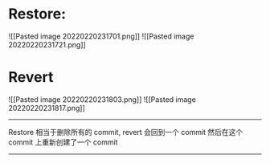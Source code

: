 # Restore:
![[Pasted image 20220220231701.png]]
![[Pasted image 20220220231721.png]]
# Revert
![[Pasted image 20220220231803.png]]
![[Pasted image 20220220231817.png]]
___
Restore 相当于删除所有的 commit, 
revert 会回到一个 commit 然后在这个 commit 上重新创建了一个 commit
___
